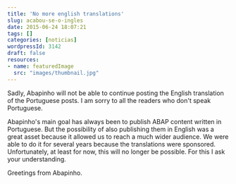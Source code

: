 ```yaml
---
title: 'No more english translations'
slug: acabou-se-o-ingles
date: 2015-06-24 18:07:21
tags: []
categories: [noticias]
wordpressId: 3142
draft: false
resources:
- name: featuredImage
  src: "images/thumbnail.jpg"
---
```

Sadly, Abapinho will not be able to continue posting the English translation of the Portuguese posts. I am sorry to all the readers who don't speak Portuguese.

Abapinho's main goal has always been to publish ABAP content written in Portuguese. But the possibility of also publishing them in English was a great asset because it allowed us to reach a much wider audience. We were able to do it for several years because the translations were sponsored. Unfortunately, at least for now, this will no longer be possible. For this I ask your understanding.

Greetings from Abapinho.

